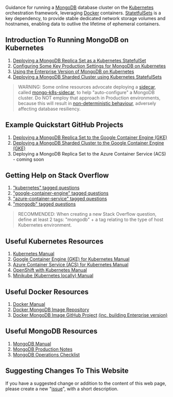 Guidance for running a [MongoDB](https://www.mongodb.com/) database cluster on the [Kubernetes](https://kubernetes.io/) orchestration framework, leveraging [Docker](https://www.docker.com/) containers. [StatetfulSets](https://kubernetes.io/docs/concepts/workloads/controllers/statefulset/) is a key dependency, to provide stable dedicated network storage volumes and hostnames, enabling data to outlive the lifetime of ephemeral containers.

## Introduction To Running MongoDB on Kubernetes

1. [Deploying a MongoDB Replica Set as a Kubernetes StatefulSet](http://pauldone.blogspot.com/2017/06/deploying-mongodb-on-kubernetes-gke25.html)
2. [Configuring Some Key Production Settings for MongoDB on Kubernetes](http://pauldone.blogspot.com/2017/06/mongodb-kubernetes-production-settings.html)
3. [Using the Enterprise Version of MongoDB on Kubernetes](http://pauldone.blogspot.com/2017/06/enterprise-mongodb-on-kubernetes.html)
4. [Deploying a MongoDB Sharded Cluster using Kubernetes StatefulSets](http://pauldone.blogspot.com/2017/07/sharded-mongodb-kubernetes.html)


> WARNING: Some online resources advocate deploying a [sidecar](https://docs.microsoft.com/en-us/azure/architecture/patterns/sidecar), called [mongo-k8s-sidecar](https://lh4.googleusercontent.com/ohALxLD4Ugj5FCwWqgqZ4xP9al4lTgrPDc9HsgPWYRZRz_buuYK6LKSC7A5n98DdOO-Po3Zq77Yt43-QhTWdIaXqltHI7PX0zMXAXbpiilYgdowGZapG0lJ9lgubwBj1CwNHHtXA), to help "auto-configure" a MongoDB cluster. Do NOT employ that approach in Production environments, because this will result in [non-deterministic behaviour](http://pauldone.blogspot.com/2017/06/deploying-mongodb-on-kubernetes-gke25.html), adversely affecting database resiliency.

## Example Quickstart GitHub Projects

1. [Deploying a MongoDB Replica Set to the Google Container Engine (GKE)](https://github.com/pkdone/gke-mongodb-demo)
2. [Deploying a MongoDB Sharded Cluster to the Google Container Engine (GKE)](https://github.com/pkdone/gke-mongodb-shards-demo)
3. Deploying a MongoDB Replica Set to the Azure Container Service (ACS) - coming soon

## Getting Help on Stack Overflow

1. ["kubernetes" tagged questions](https://stackoverflow.com/questions/tagged/kubernetes)
2. ["google-container-engine" tagged questions](https://stackoverflow.com/questions/tagged/google-container-engine)
3. ["azure-container-service" tagged questions](https://stackoverflow.com/questions/tagged/azure-container-service)
4. ["mongodb" tagged questions](https://stackoverflow.com/questions/tagged/mongodb)

> RECOMMENDED: When creating a new Stack Overflow question, define at least 2 tags: "mongodb" + a tag relating to the type of host Kubernetes environment.

## Useful Kubernetes Resources

1. [Kubernetes Manual](https://kubernetes.io/docs/concepts/)
2. [Google Container Engine (GKE) for Kubernetes Manual](https://cloud.google.com/container-engine/docs/)
3. [Azure Container Service (ACS) for Kubernetes Manual](https://docs.microsoft.com/en-us/azure/container-service/kubernetes/)
4. [OpenShift with Kubernetes Manual](https://docs.openshift.org/latest/welcome/index.html)
5. [Minikube (Kubernetes locally) Manual](https://kubernetes.io/docs/getting-started-guides/minikube/)

## Useful Docker Resources

1. [Docker Manual](https://docs.docker.com/)
2. [Docker MongoDB Image Repository](https://hub.docker.com/_/mongo/)
3. [Docker MongoDB Image GitHub Project](https://github.com/docker-library/mongo) [(inc. building Enterprise version)](http://pauldone.blogspot.co.uk/2017/06/enterprise-mongodb-on-kubernetes.html)

## Useful MongoDB Resources

1. [MongoDB Manual](https://docs.mongodb.com/manual/)
2. [MongoDB Production Notes](https://docs.mongodb.com/manual/administration/production-notes/)
3. [MongoDB Operations Checklist](https://docs.mongodb.com/manual/administration/production-checklist-operations/)

## Suggesting Changes To This Website

If you have a suggested change or addition to the content of this web page, please create a new "[issue](https://github.com/pkdone/k8smongodb/issues)", with a short description.

